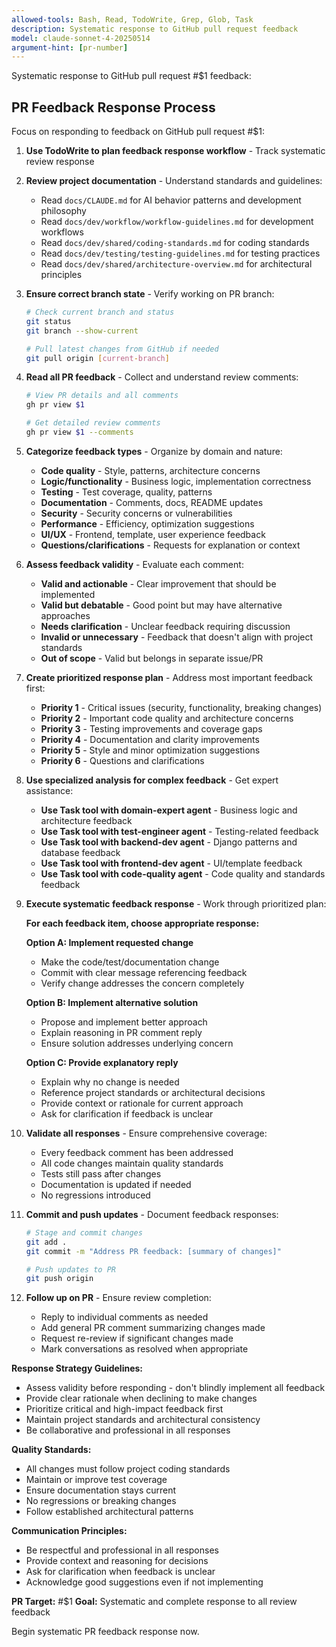 ```yaml
---
allowed-tools: Bash, Read, TodoWrite, Grep, Glob, Task
description: Systematic response to GitHub pull request feedback
model: claude-sonnet-4-20250514
argument-hint: [pr-number]
---
```


Systematic response to GitHub pull request #$1 feedback:

## PR Feedback Response Process

Focus on responding to feedback on GitHub pull request #$1:

1. **Use TodoWrite to plan feedback response workflow** - Track systematic review response

2. **Review project documentation** - Understand standards and guidelines:
   - Read `docs/CLAUDE.md` for AI behavior patterns and development philosophy
   - Read `docs/dev/workflow/workflow-guidelines.md` for development workflows
   - Read `docs/dev/shared/coding-standards.md` for coding standards
   - Read `docs/dev/testing/testing-guidelines.md` for testing practices
   - Read `docs/dev/shared/architecture-overview.md` for architectural principles

3. **Ensure correct branch state** - Verify working on PR branch:
   ```bash
   # Check current branch and status
   git status
   git branch --show-current

   # Pull latest changes from GitHub if needed
   git pull origin [current-branch]
   ```

4. **Read all PR feedback** - Collect and understand review comments:
   ```bash
   # View PR details and all comments
   gh pr view $1

   # Get detailed review comments
   gh pr view $1 --comments
   ```

5. **Categorize feedback types** - Organize by domain and nature:
   - **Code quality** - Style, patterns, architecture concerns
   - **Logic/functionality** - Business logic, implementation correctness
   - **Testing** - Test coverage, quality, patterns
   - **Documentation** - Comments, docs, README updates
   - **Security** - Security concerns or vulnerabilities
   - **Performance** - Efficiency, optimization suggestions
   - **UI/UX** - Frontend, template, user experience feedback
   - **Questions/clarifications** - Requests for explanation or context

6. **Assess feedback validity** - Evaluate each comment:
   - **Valid and actionable** - Clear improvement that should be implemented
   - **Valid but debatable** - Good point but may have alternative approaches
   - **Needs clarification** - Unclear feedback requiring discussion
   - **Invalid or unnecessary** - Feedback that doesn't align with project standards
   - **Out of scope** - Valid but belongs in separate issue/PR

7. **Create prioritized response plan** - Address most important feedback first:
   - **Priority 1** - Critical issues (security, functionality, breaking changes)
   - **Priority 2** - Important code quality and architecture concerns
   - **Priority 3** - Testing improvements and coverage gaps
   - **Priority 4** - Documentation and clarity improvements
   - **Priority 5** - Style and minor optimization suggestions
   - **Priority 6** - Questions and clarifications

8. **Use specialized analysis for complex feedback** - Get expert assistance:
   - **Use Task tool with domain-expert agent** - Business logic and architecture feedback
   - **Use Task tool with test-engineer agent** - Testing-related feedback
   - **Use Task tool with backend-dev agent** - Django patterns and database feedback
   - **Use Task tool with frontend-dev agent** - UI/template feedback
   - **Use Task tool with code-quality agent** - Code quality and standards feedback

9. **Execute systematic feedback response** - Work through prioritized plan:

   **For each feedback item, choose appropriate response:**

   **Option A: Implement requested change**
   - Make the code/test/documentation change
   - Commit with clear message referencing feedback
   - Verify change addresses the concern completely

   **Option B: Implement alternative solution**
   - Propose and implement better approach
   - Explain reasoning in PR comment reply
   - Ensure solution addresses underlying concern

   **Option C: Provide explanatory reply**
   - Explain why no change is needed
   - Reference project standards or architectural decisions
   - Provide context or rationale for current approach
   - Ask for clarification if feedback is unclear

10. **Validate all responses** - Ensure comprehensive coverage:
    - Every feedback comment has been addressed
    - All code changes maintain quality standards
    - Tests still pass after changes
    - Documentation is updated if needed
    - No regressions introduced

11. **Commit and push updates** - Document feedback responses:
    ```bash
    # Stage and commit changes
    git add .
    git commit -m "Address PR feedback: [summary of changes]"

    # Push updates to PR
    git push origin
    ```

12. **Follow up on PR** - Ensure review completion:
    - Reply to individual comments as needed
    - Add general PR comment summarizing changes made
    - Request re-review if significant changes made
    - Mark conversations as resolved when appropriate

**Response Strategy Guidelines:**
- Assess validity before responding - don't blindly implement all feedback
- Provide clear rationale when declining to make changes
- Prioritize critical and high-impact feedback first
- Maintain project standards and architectural consistency
- Be collaborative and professional in all responses

**Quality Standards:**
- All changes must follow project coding standards
- Maintain or improve test coverage
- Ensure documentation stays current
- No regressions or breaking changes
- Follow established architectural patterns

**Communication Principles:**
- Be respectful and professional in all responses
- Provide context and reasoning for decisions
- Ask for clarification when feedback is unclear
- Acknowledge good suggestions even if not implementing

**PR Target:** #$1
**Goal:** Systematic and complete response to all review feedback

Begin systematic PR feedback response now.